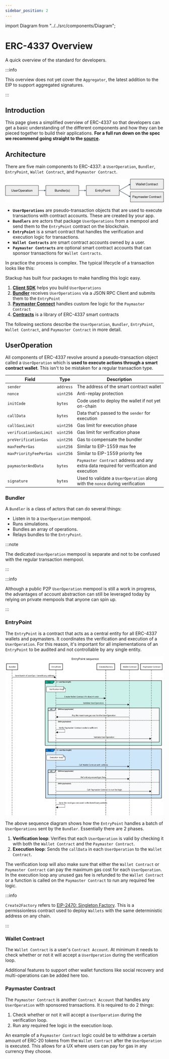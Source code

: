 ```yaml
---
sidebar_position: 2
---
```


import Diagram from "../../src/components/Diagram";

# ERC-4337 Overview

A quick overview of the standard for developers.

:::info

This overview does not yet cover the `Aggregator`, the latest addition to the EIP to support aggregated signatures.

:::

## Introduction

This page gives a simplified overview of ERC-4337 so that developers can get a basic understanding of the different components and how they can be pieced together to build their applications. **For a full run down on the spec we recommend going straight to the [source](https://eips.ethereum.org/EIPS/eip-4337).**

## Architecture

There are five main components to ERC-4337: a `UserOperation`, `Bundler`, `EntryPoint`, `Wallet Contract`, and `Paymaster Contract`.

![Major components of ERC-4337](../../static/img/intro-diagram.png)

- **`UserOperations`** are pseudo-transaction objects that are used to execute transactions with contract accounts. These are created by your app.
- **`Bundlers`** are actors that package `UserOperations` from a mempool and send them to the `EntryPoint` contract on the blockchain.
- **`EntryPoint`** is a smart contract that handles the verification and execution logic for transactions.
- **`Wallet Contracts`** are smart contract accounts owned by a user.
- **`Paymaster Contracts`** are optional smart contract accounts that can sponsor transactions for `Wallet Contracts`.

In practice the process is complex. The typical lifecycle of a transaction looks like this:

<Diagram />

Stackup has built four packages to make handling this logic easy.

1. **[Client SDK](../category/client-sdk)** helps you build `UserOperations`
2. **[Bundler](../category/bundler)** receives `UserOperations` via a JSON RPC Client and submits them to the `EntryPoint`
3. **[Paymaster Connect](../category/paymaster-connect)** handles custom fee logic for the `Paymaster Contract`
4. **[Contracts](../category/contracts)** is a library of ERC-4337 smart contracts

The following sections describe the `UserOperation`, `Bundler`, `EntryPoint`, `Wallet Contract`, and `Paymaster Contract` in more detail.

## UserOperation

All components of ERC-4337 revolve around a pseudo-transaction object called a `UserOperation` which is **used to execute actions through a smart contract wallet**. This isn't to be mistaken for a regular transaction type.

| Field                  | Type      | Description                                                                             |
| ---------------------- | --------- | --------------------------------------------------------------------------------------- |
| `sender`               | `address` | The address of the smart contract wallet                                                |
| `nonce`                | `uint256` | Anti-replay protection                                                                  |
| `initCode`             | `bytes`   | Code used to deploy the wallet if not yet on-chain                                      |
| `callData`             | `bytes`   | Data that's passed to the `sender` for execution                                        |
| `callGasLimit`         | `uint256` | Gas limit for execution phase                                                           |
| `verificationGasLimit` | `uint256` | Gas limit for verification phase                                                        |
| `preVerificationGas`   | `uint256` | Gas to compensate the bundler                                                           |
| `maxFeePerGas`         | `uint256` | Similar to EIP-1559 max fee                                                             |
| `maxPriorityFeePerGas` | `uint256` | Similar to EIP-1559 priority fee                                                        |
| `paymasterAndData`     | `bytes`   | `Paymaster Contract` address and any extra data required for verification and execution |
| `signature`            | `bytes`   | Used to validate a `UserOperation` along with the `nonce` during verification           |

### Bundler

A `Bundler` is a class of actors that can do several things:

- Listen in to a `UserOperation` mempool.
- Runs simulations.
- Bundles an array of operations.
- Relays bundles to the `EntryPoint`.

:::note

The dedicated `UserOperation` mempool is separate and not to be confused with the regular transaction mempool.

:::

:::info

Although a public P2P `UserOperation` mempool is still a work in progress, the advantages of account abstraction can still be leveraged today by relying on private mempools that anyone can spin up.

:::

### EntryPoint

The `EntryPoint` is a contract that acts as a central entity for all ERC-4337 wallets and paymasters. It coordinates the verification and execution of a `UserOperation`. For this reason, it's important for all implementations of an `EntryPoint` to be audited and not controllable by any single entity.

![ERC-4337 EntryPoint Sequence](../../static/img/entrypoint-sequence.svg)

The above sequence diagram shows how the `EntryPoint` handles a batch of `UserOperations` sent by the `Bundler`. Essentially there are 2 phases.

1. **Verification loop**: Verifies that each `UserOperation` is valid by checking it with both the `Wallet Contract` and the `Paymaster Contract`.
2. **Execution loop**: Sends the `callData` in each `UserOperation` to the `Wallet Contract`.

The verification loop will also make sure that either the `Wallet Contract` or `Paymaster Contract` can pay the maximum gas cost for each `UserOperation`. In the execution loop any unused gas fee is refunded to the `Wallet Contract` or a function is called on the `Paymaster Contract` to run any required fee logic.

:::info

`Create2Factory` refers to [EIP-2470: Singleton Factory](https://eips.ethereum.org/EIPS/eip-2470). This is a permissionless contract used to deploy `Wallets` with the same deterministic address on any chain.

:::

### Wallet Contract

The `Wallet Contract` is a user's `Contract Account`. At minimum it needs to check whether or not it will accept a `UserOperation` during the verification loop.

Additional features to support other wallet functions like social recovery and multi-operations can be added here too.

### Paymaster Contract

The `Paymaster Contract` is another `Contract Account` that handles any `UserOperation` with sponsored transactions. It is required to do 2 things:

1. Check whether or not it will accept a `UserOperation` during the verification loop.
2. Run any required fee logic in the execution loop.

An example of a `Paymaster Contract` logic could be to withdraw a certain amount of ERC-20 tokens from the `Wallet Contract` after the `UserOperation` is executed. This allows for a UX where users can pay for gas in any currency they choose.
